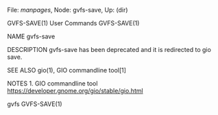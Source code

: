 File: *manpages*,  Node: gvfs-save,  Up: (dir)

GVFS-SAVE(1)                     User Commands                    GVFS-SAVE(1)



NAME
       gvfs-save

DESCRIPTION
       gvfs-save has been deprecated and it is redirected to gio save.

SEE ALSO
       gio(1), GIO commandline tool[1]

NOTES
        1. GIO commandline tool
           https://developer.gnome.org/gio/stable/gio.html



gvfs                                                              GVFS-SAVE(1)
